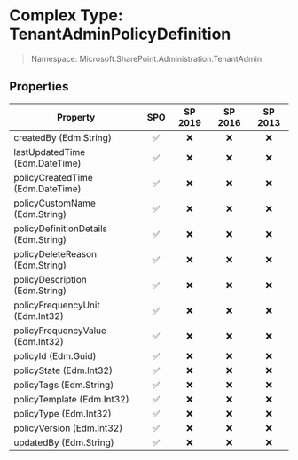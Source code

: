 # Complex Type: TenantAdminPolicyDefinition

> Namespace: Microsoft.SharePoint.Administration.TenantAdmin

## Properties

Property | SPO | SP 2019 | SP 2016 | SP 2013
----------|:---:|:-------:|:-------:|:-------:
createdBy (Edm.String) | ✅ | ❌ | ❌ | ❌
lastUpdatedTime (Edm.DateTime) | ✅ | ❌ | ❌ | ❌
policyCreatedTime (Edm.DateTime) | ✅ | ❌ | ❌ | ❌
policyCustomName (Edm.String) | ✅ | ❌ | ❌ | ❌
policyDefinitionDetails (Edm.String) | ✅ | ❌ | ❌ | ❌
policyDeleteReason (Edm.String) | ✅ | ❌ | ❌ | ❌
policyDescription (Edm.String) | ✅ | ❌ | ❌ | ❌
policyFrequencyUnit (Edm.Int32) | ✅ | ❌ | ❌ | ❌
policyFrequencyValue (Edm.Int32) | ✅ | ❌ | ❌ | ❌
policyId (Edm.Guid) | ✅ | ❌ | ❌ | ❌
policyState (Edm.Int32) | ✅ | ❌ | ❌ | ❌
policyTags (Edm.String) | ✅ | ❌ | ❌ | ❌
policyTemplate (Edm.Int32) | ✅ | ❌ | ❌ | ❌
policyType (Edm.Int32) | ✅ | ❌ | ❌ | ❌
policyVersion (Edm.Int32) | ✅ | ❌ | ❌ | ❌
updatedBy (Edm.String) | ✅ | ❌ | ❌ | ❌